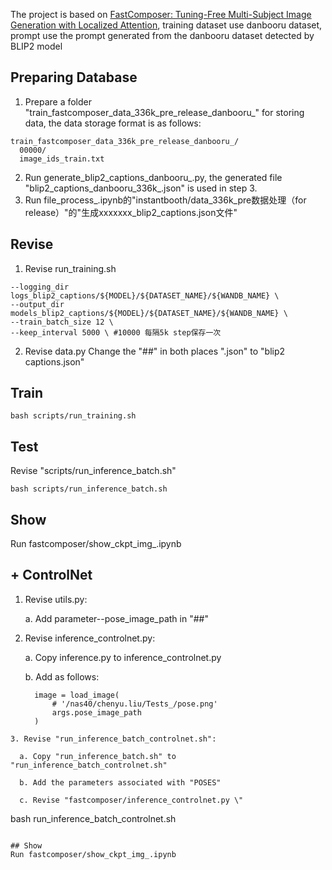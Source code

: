 The project is based on [FastComposer: Tuning-Free Multi-Subject Image Generation with Localized Attention](https://github.com/mit-han-lab/fastcomposer), training dataset use danbooru dataset, prompt use the prompt generated from the danbooru dataset detected by BLIP2 model

## Preparing Database
1. Prepare a folder "train_fastcomposer_data_336k_pre_release_danbooru_" for storing data, the data storage format is as follows:
```
train_fastcomposer_data_336k_pre_release_danbooru_/
  00000/
  image_ids_train.txt
```
2. Run generate_blip2_captions_danbooru_.py, the generated file "blip2_captions_danbooru_336k_.json" is used in step 3.
3. Run file_process_.ipynb的"instantbooth/data_336k_pre数据处理（for release）"的"生成xxxxxxx_blip2_captions.json文件"

## Revise
1. Revise run_training.sh
```
--logging_dir logs_blip2_captions/${MODEL}/${DATASET_NAME}/${WANDB_NAME} \
--output_dir models_blip2_captions/${MODEL}/${DATASET_NAME}/${WANDB_NAME} \
--train_batch_size 12 \
--keep_interval 5000 \ #10000 每隔5k step保存一次
```
2. Revise data.py
Change the "##" in both places ".json" to "blip2 captions.json"

## Train
```
bash scripts/run_training.sh
```

## Test
Revise "scripts/run_inference_batch.sh"
```
bash scripts/run_inference_batch.sh
```

## Show
Run fastcomposer/show_ckpt_img_.ipynb

## + ControlNet
1. Revise utils.py: 

    a. Add parameter--pose_image_path in "##"

2. Revise inference_controlnet.py: 

    a. Copy inference.py to inference_controlnet.py

    b. Add as follows:
    ```
      image = load_image(
          # '/nas40/chenyu.liu/Tests_/pose.png'
          args.pose_image_path
      )
  ```
3. Revise "run_inference_batch_controlnet.sh":

    a. Copy "run_inference_batch.sh" to "run_inference_batch_controlnet.sh"

    b. Add the parameters associated with "POSES"

    c. Revise "fastcomposer/inference_controlnet.py \"
```
bash run_inference_batch_controlnet.sh
```

## Show
Run fastcomposer/show_ckpt_img_.ipynb